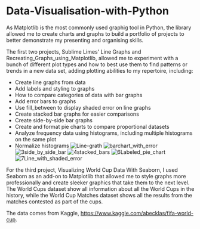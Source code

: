 # Data-Visualisation-with-Python

As Matplotlib is the most commonly used graphig tool in Python, the library allowed me to create charts and graphs to build a portfolio of projects to better demonstrate my presenting and organising skills.

The first two projects, Sublime Limes' Line Graphs and Recreating_Graphs_using_Matplotlib, allowed me to experiment with a bunch of different plot types and how to best use them to find patterns or trends in a new data set, adding plotting abilities to my repertoire, including: 

- Create line graphs from data
- Add labels and styling to graphs
- How to compare categories of data with bar graphs
- Add error bars to graphs
- Use fill_between to display shaded error on line graphs
- Create stacked bar graphs for easier comparisons
- Create side-by-side bar graphs
- Create and format pie charts to compare proportional datasets
- Analyze frequency data using histograms, including multiple histograms on the same plot
- Normalize histograms
![Line-grath](https://user-images.githubusercontent.com/82522372/146219955-39013b02-f3dd-4bef-ba69-9e93441c169b.png)
![barchart_with_error](https://user-images.githubusercontent.com/82522372/146222972-98a5cd85-c3a3-4797-ad7a-a46c4274d160.png)
![3side_by_side_bar](https://user-images.githubusercontent.com/82522372/146223401-dadbf238-d32a-49d7-9408-45830ac4c60c.png)
![4stacked_bars](https://user-images.githubusercontent.com/82522372/146223467-b23f7c69-fb33-496a-8ec0-a5b80d6df44c.png)
![6Labeled_pie_chart](https://user-images.githubusercontent.com/82522372/146223812-23d916ca-7e83-4aa9-aa06-402ca6e1ecd2.png)
![7Line_with_shaded_error](https://user-images.githubusercontent.com/82522372/146223838-2c198e1e-b4b7-42e4-b7ac-1b7a8bd1c2f3.png)

For the third project, Visualizing World Cup Data With Seaborn, I used Seaborn as an add-on to Matplotlib that allowed me to style graphs more professionally and create sleeker graphics that take them to the next level. The World Cups dataset show all information about all the World Cups in the history, while the World Cup Matches dataset shows all the results from the matches contested as part of the cups.

The data comes from Kaggle, https://www.kaggle.com/abecklas/fifa-world-cup.



